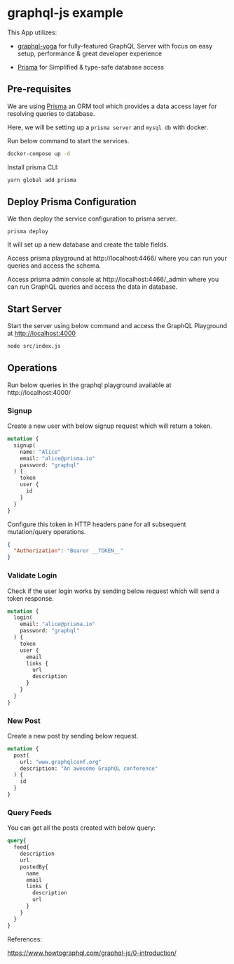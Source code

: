 # graphql-js example

This App utilizes:

- [graphql-yoga](https://github.com/prisma-labs/graphql-yoga) for fully-featured GraphQL Server with focus on easy setup, performance & great developer experience

- [Prisma](https://www.prisma.io/) for Simplified & type-safe database access


## Pre-requisites

We are using [Prisma](https://www.prisma.io/) an ORM tool which provides a data access layer for resolving queries to database.

Here, we will be setting up a ``prisma server`` and ``mysql db`` with docker.

Run below command to start the services.

```bash
docker-compose up -d
```

Install prisma CLI:

```bash
yarn global add prisma
```

## Deploy Prisma Configuration

We then deploy the service configuration to prisma server.

```
prisma deploy
```

It will set up a new database and create the table fields.

Access prisma playground at http://localhost:4466/ where you can run your queries and access the schema.

Access prisma admin console at http://localhost:4466/_admin where you can run GraphQL queries and access the data in database.

## Start Server

Start the server using below command and access the GraphQL Playground at <http://localhost:4000>

```bash
node src/index.js
```

## Operations

Run below queries in the graphql playground available at http://localhost:4000/

### Signup

Create a new user with below signup request which will return a token.

```graphql
mutation {
  signup(
    name: "Alice"
    email: "alice@prisma.io"
    password: "graphql"
  ) {
    token
    user {
      id
    }
  }
}
```

Configure this token in HTTP headers pane for all subsequent mutation/query operations.

```json
{
  "Authorization": "Bearer __TOKEN__"
}
```

### Validate Login

Check if the user login works by sending below request which will send a token response.

```graphql
mutation {
  login(
    email: "alice@prisma.io"
    password: "graphql"
  ) {
    token
    user {
      email
      links {
        url
        description
      }
    }
  }
}
```

### New Post

Create a new post by sending below request.

```graphql
mutation {
  post(
    url: "www.graphqlconf.org"
    description: "An awesome GraphQL conference"
  ) {
    id
  }
}
```

### Query Feeds

You can get all the posts created with below query:

```graphql
query{
  feed{
    description
    url
    postedBy{
      name
      email
      links {
        description
        url
      }
    }
  }
}
```

References:

<https://www.howtographql.com/graphql-js/0-introduction/>